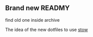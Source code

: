 ## Brand new READMY
find old one inside archive

The idea of the new dotfiles to use [stow](https://github.com/aspiers/stow)
